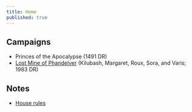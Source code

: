 ```yaml
---
title: Home
published: true
---
```


## Campaigns

* Princes of the Apocalypse (1491 DR)
* [Lost Mine of Phandelver][lmop] (Kilubash, Margaret, Roux, Sora, and Varis; 1983 DR)

## Notes

* [House rules][house-rules]

[lmop]: lost-mine-of-phandelver.md
[house-rules]: house-rules.md
